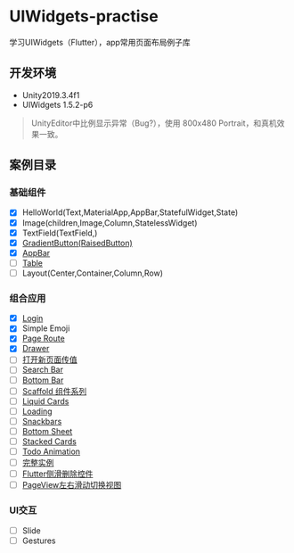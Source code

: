# UIWidgets-practise

学习UIWidgets（Flutter），app常用页面布局例子库

## 开发环境

- Unity2019.3.4f1
- UIWidgets 1.5.2-p6
> UnityEditor中比例显示异常（Bug?），使用 800x480 Portrait，和真机效果一致。

## 案例目录

### 基础组件
- [x] HelloWorld(Text,MaterialApp,AppBar,StatefulWidget,State)
- [x] Image(children,Image,Column,StatelessWidget)
- [x] TextField(TextField,)
- [x] [GradientButton(RaisedButton)](https://medium.com/flutterpub/create-gradient-on-button-in-flutter-cad65b8b3da4)
- [x] [AppBar](https://medium.com/flutterpub/playing-with-appbar-in-flutter-3a8abd9b982a)
- [ ] [Table](https://medium.com/flutterpub/table-in-flutter-faaf0b5f6a0b)
- [ ] Layout(Center,Container,Column,Row)
### 组合应用
- [x] [Login](https://medium.com/flutterpub/flutter-how-to-do-user-login-with-firebase-a6af760b14d5)
- [x] Simple Emoji
- [x] [Page Route](https://flutter.dev/docs/cookbook/animation/page-route-animation)
- [x] [Drawer](https://gist.github.com/branflake2267/87e0a21eff8736a83646ef8c67c1ba6c)
- [ ] [打开新页面传值](https://flutter.dev/docs/cookbook/navigation/passing-data)
- [ ] [Search Bar](https://medium.com/flutterpub/search-bar-in-flutter-5aedf2c86b44)
- [ ] [Bottom Bar](https://medium.com/flutterpub/a-better-bottom-bar-c47dcaf4c730)
- [ ] [Scaffold 组件系列](https://my.oschina.net/u/2447911/blog/3149087)
- [ ] [Liquid Cards](https://medium.com/flutterpub/create-gradient-on-button-in-flutter-cad65b8b3da4)
- [ ] [Loading](https://medium.com/flutterpub/lunching-other-screen-after-delay-in-flutter-c9ebf4d7406e)
- [ ] [Snackbars](https://flutter.dev/docs/cookbook/design/snackbars)
- [ ] [Bottom Sheet](https://medium.com/flutterpub/flutter-5-bottom-sheet-2d56bf9f3bc)
- [ ] [Stacked Cards](https://medium.com/flutterpub/flutter-animation-basics-explained-with-stacked-cards-9d34108403b8)
- [ ] [Todo Animation](https://medium.com/flutterpub/flutter-todo-animation-development-journey-4da80e18ec5e)
- [ ] [完整实例](https://medium.com/flutter-community/building-a-multi-platform-travel-app-with-flutter-with-code-samples-9a30a40afc1a)
- [ ] [Flutter侧滑删除控件](https://blog.csdn.net/ZYJWR/article/details/93411016)
- [ ] [PageView左右滑动切换视图](https://blog.csdn.net/zl18603543572/article/details/94706877)
### UI交互
- [ ] Slide
- [ ] Gestures
